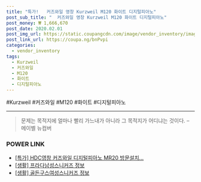 ```yaml
--- 
title: "특가!   커즈와일 영창 Kurzweil M120 화이트 디지털피아노" 
post_sub_title: "  커즈와일 영창 Kurzweil M120 화이트 디지털피아노" 
post_money: ₩ 1,666,670 
post_date: 2020.02.01 
post_img_url: https://static.coupangcdn.com/image/vendor_inventory/images/2019/02/11/17/8/c293e564-d211-42b1-ae5e-0721dadca318.jpg 
post_link_url: https://coupa.ng/bnPvpi 
categories: 
  - vendor_inventory 
tags: 
  - Kurzweil 
  - 커즈와일 
  - M120 
  - 화이트 
  - 디지털피아노 
--- 
```

  #Kurzweil #커즈와일 #M120 #화이트 #디지털피아노 
<hr> 

> 문제는 목적지에 얼마나 빨리 가느내가 아니라 그 목적지가 어디냐는 것이다. – 메이벨 뉴컴버 


### POWER LINK

* <a href="https://blog.naver.com/sakai111/221792489522" target="_blank">[특가] HDC영창 커즈와일 디지털피아노 MR20 방문설치...</a>
* <a href="https://blog.naver.com/sakai111/221768821816" target="_blank"> [생활] 프라다남성스니커즈 정보 </a>
* <a href="https://blog.naver.com/fasyy4321/221759933215" target="_blank"> [생활] 골든구스여성스니커즈 정보 </a>
